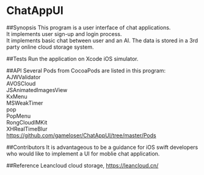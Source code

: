 # ChatAppUI

##Synopsis
This program is a user interface of chat applications.  
It implements user sign-up and login process.  
It implements basic chat between user and an AI.
The data is stored in a 3rd party online cloud storage system.  

##Tests
Run the application on Xcode iOS simulator.  

##API
Several Pods from CocoaPods are listed in this program:  
  AJWValidator  
  AVOSCloud  
  JSAnimatedImagesView  
  KxMenu  
  MSWeakTimer  
  pop  
  PopMenu  
  RongCloudIMKit  
  XHRealTimeBlur  
https://github.com/gameloser/ChatAppUI/tree/master/Pods  

##Contributors
It is advantageous to be a guidance for iOS swift developers who would like to implement a UI for moblie chat application.  

##Reference
Leancloud cloud storage, https://leancloud.cn/


